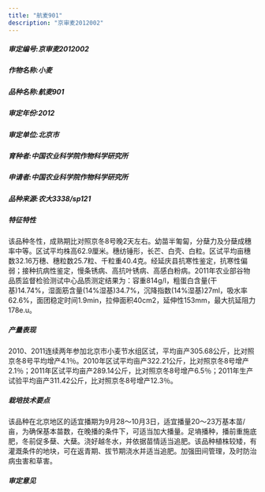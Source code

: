 ```yaml
---
title: "航麦901"
description: "京审麦2012002"
---
```

##### 审定编号:京审麦2012002

##### 作物名称:小麦

##### 品种名称:航麦901

##### 审定年份:2012

##### 审定单位:北京市

##### 育种者:中国农业科学院作物科学研究所

##### 申请者:中国农业科学院作物科学研究所

##### 品种来源:农大3338/sp121

##### 特征特性
该品种冬性，成熟期比对照京冬8号晚2天左右。幼苗半匍匐，分蘖力及分蘖成穗率中等。区试平均株高62.9厘米。穗纺锤形，长芒、白壳、白粒。区试平均亩穗数32.16万穗、穗粒数25.7粒、千粒重40.4克。经延庆县抗寒性鉴定，抗寒性偏弱；接种抗病性鉴定，慢条锈病、高抗叶锈病、高感白粉病。2011年农业部谷物品质监督检验测试中心品质测定结果为：容重814g/l，粗蛋白含量(干基)14.74%，湿面筋含量(14%湿基)34.7%，沉降指数(14%湿基)27ml，吸水率62.6%，面团稳定时间1.9min，拉伸面积40cm2，延伸性153mm，最大抗延阻力178e.u。

##### 产量表现
2010、2011连续两年参加北京市小麦节水组区试，平均亩产305.68公斤，比对照京冬8号平均增产4.1％。2010年区试平均亩产322.21公斤，比对照京冬8号增产2.1％；2011年区试平均亩产289.14公斤，比对照京冬8号增产6.5％；2011年生产试验平均亩产311.42公斤，比对照京冬8号增产12.3％。

##### 栽培技术要点
该品种在北京地区的适宜播期为9月28～10月3日，适宜播量20～23万基本苗/亩，为确保基本苗数，在晚播的条件下，可适当加大播量。足墒播种，播前重施底肥，冬前促多蘖、大蘖。浇好越冬水，并依据苗情适当追肥。该品种植株较矮，有灌溉条件的地块，可在返青期、拔节期浇水并适当追肥。加强田间管理，及时防治病虫害和草害。

##### 审定意见

